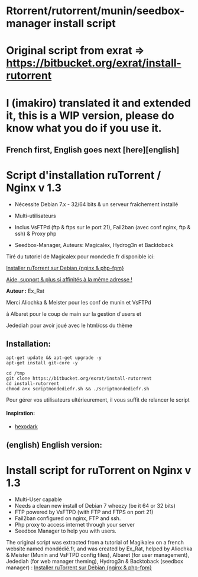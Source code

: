 # Rtorrent/rutorrent/munin/seedbox-manager install script
# Original script from exrat => https://bitbucket.org/exrat/install-rutorrent
# I (imakiro) translated it and extended it, this is a WIP version, please do know what you do if you use it.

## French first, English goes next [here][english]


# Script d'installation ruTorrent / Nginx v 1.3

* Nécessite Debian 7.x - 32/64 bits & un serveur fraîchement installé
* Multi-utilisateurs

* Inclus VsFTPd (ftp & ftps sur le port 21), Fail2ban (avec conf nginx, ftp & ssh) & Proxy php
* Seedbox-Manager, Auteurs: Magicalex, Hydrog3n et Backtoback

Tiré du tutoriel de Magicalex pour mondedie.fr disponible ici:

[Installer ruTorrent sur Debian {nginx & php-fpm}](http://mondedie.fr/viewtopic.php?id=5302)

[Aide, support & plus si affinités à la même adresse !](http://mondedie.fr/)

**Auteur :** Ex_Rat

Merci Aliochka & Meister pour les conf de munin et VsFTPd

à Albaret pour le coup de main sur la gestion d'users et

Jedediah pour avoir joué avec le html/css du thème

## Installation:
```
apt-get update && apt-get upgrade -y
apt-get install git-core -y

cd /tmp
git clone https://bitbucket.org/exrat/install-rutorrent
cd install-rutorrent
chmod a+x scriptmondediefr.sh && ./scriptmondediefr.sh
```

Pour gérer vos utilisateurs ultérieurement, il vous suffit de relancer le script

#### Inspiration:
- [hexodark](https://github.com/gaaara/)


## (english) English version:

# Install script for ruTorrent on Nginx v 1.3
* Multi-User capable
* Needs a clean new install of Debian 7 wheezy (be it 64 or 32 bits)
* FTP powered by VsFTPD (with FTP and FTPS on port 21)
* Fail2ban configured on nginx, FTP and ssh.
* Php proxy to access internet through your server
* Seedbox Manager to help you with users.

The original script was extracted from a tutorial of Magikalex on a french website named mondédié.fr, and was created by Ex_Rat, helped by Aliochka & Meister (Munin and VsFTPD config files), Albaret (for user management), Jedediah (for web manager theming), Hydrog3n & Backtoback (seedbox manager) : 
[Installer ruTorrent sur Debian {nginx & php-fpm}](http://mondedie.fr/viewtopic.php?id=5302)

